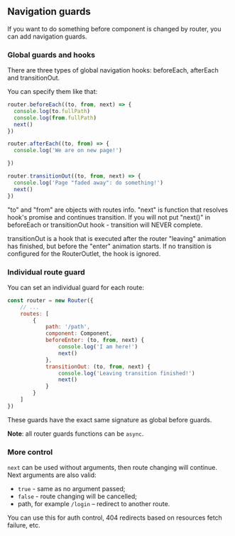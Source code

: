 ## Navigation guards

If you want to do something before component is
changed by router, you can add navigation guards.

### Global guards and hooks

There are three types of global navigation
hooks: beforeEach, afterEach and transitionOut.

You can specify them like that:
```javascript
router.beforeEach((to, from, next) => {
  console.log(to.fullPath)
  console.log(from.fullPath)
  next()
})

router.afterEach((to, from) => {
  console.log('We are on new page!')

})

router.transitionOut((to, from, next) => {
  console.log('Page "faded away": do something!')
  next()
})
```

"to" and "from" are objects with routes info. "next"
is function that resolves hook's promise and
continues transition. If you will not put "next()"
in beforeEach or transitionOut hook - transition will NEVER
complete.

transitionOut is a hook that is executed after the router
"leaving" animation has finished, but before the "enter"
animation starts. If no transition is configured for the
RouterOutlet, the hook is ignored.

### Individual route guard
You can set an individual guard for each route:
```javascript
const router = new Router({
    // ...
    routes: [
        {
            path: '/path',
            component: Component,
            beforeEnter: (to, from, next) {
                console.log('I am here!')
                next()
            },
            transitionOut: (to, from, next) {
                console.log('Leaving transition finished!')
                next()
            } 
        }
    ]
})
```
These guards have the exact same signature as global before guards.

**Note**: all router guards functions can be `async`.
### More control

`next` can be used without arguments, then route
changing will continue. Next arguments are also valid:
* `true` - same as no argument passed;
* `false` - route changing will be cancelled;
* path, for example `/login` – redirect to another route.

You can use this for auth control, 404 redirects based
on resources fetch failure, etc.
